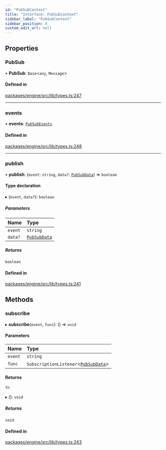 ```yaml
---
id: "PubSubContext"
title: "Interface: PubSubContext"
sidebar_label: "PubSubContext"
sidebar_position: 0
custom_edit_url: null
---
```


## Properties

### PubSub

• **PubSub**: `Base`<`any`, `Message`\>

#### Defined in

[packages/engine/src/lib/types.ts:247](https://github.com/Oneirocom/MagickML/blob/1bc5ce20/packages/engine/src/lib/types.ts#L247)

___

### events

• **events**: [`PubSubEvents`](../#pubsubevents)

#### Defined in

[packages/engine/src/lib/types.ts:248](https://github.com/Oneirocom/MagickML/blob/1bc5ce20/packages/engine/src/lib/types.ts#L248)

___

### publish

• **publish**: (`event`: `string`, `data?`: [`PubSubData`](../#pubsubdata)) => `boolean`

#### Type declaration

▸ (`event`, `data?`): `boolean`

##### Parameters

| Name | Type |
| :------ | :------ |
| `event` | `string` |
| `data?` | [`PubSubData`](../#pubsubdata) |

##### Returns

`boolean`

#### Defined in

[packages/engine/src/lib/types.ts:241](https://github.com/Oneirocom/MagickML/blob/1bc5ce20/packages/engine/src/lib/types.ts#L241)

## Methods

### subscribe

▸ **subscribe**(`event`, `func`): () => `void`

#### Parameters

| Name | Type |
| :------ | :------ |
| `event` | `string` |
| `func` | `SubscriptionListener`<[`PubSubData`](../#pubsubdata)\> |

#### Returns

`fn`

▸ (): `void`

##### Returns

`void`

#### Defined in

[packages/engine/src/lib/types.ts:243](https://github.com/Oneirocom/MagickML/blob/1bc5ce20/packages/engine/src/lib/types.ts#L243)
